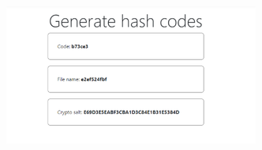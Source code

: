 <p align="center">
  <img src="https://github.com/RFozzy688/generate_hash/blob/main/Screenshot_5.png" alt="result">
</p>
